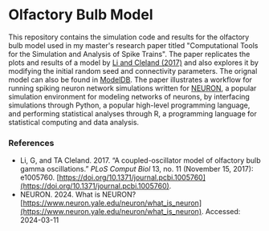 # Olfactory Bulb Model 


This repository contains the simulation code and results for the olfactory bulb model used in my master's 
research paper titled "Computational Tools for the Simulation and Analysis of Spike Trains". The paper 
replicates the plots and results of a model by [Li and Cleland (2017)](#references) and also explores it 
by modifying the initial random seed and connectivity parameters. The orignal model can also be found 
in [ModelDB](https://modeldb.science/232097). The paper illustrates a workflow for running spiking neuron 
network simulations written for [NEURON](#references), a popular simulation environment for modeling networks of neurons, by interfacing simulations through Python, a popular high-level programming language, and performing statistical analyses through R, a programming language for statistical computing and data analysis.


### References

- Li, G, and TA Cleland. 2017. “A coupled-oscillator model of olfactory bulb gamma oscillations.” *PLoS Comput Biol* 13, no. 11 (November 15, 2017): e1005760. [https://doi.org/10.1371/journal.pcbi.1005760](https://doi.org/10.1371/journal.pcbi.1005760).
- NEURON. 2024. What is NEURON? [https://www.neuron.yale.edu/neuron/what_is_neuron](https://www.neuron.yale.edu/neuron/what_is_neuron). Accessed: 2024-03-11